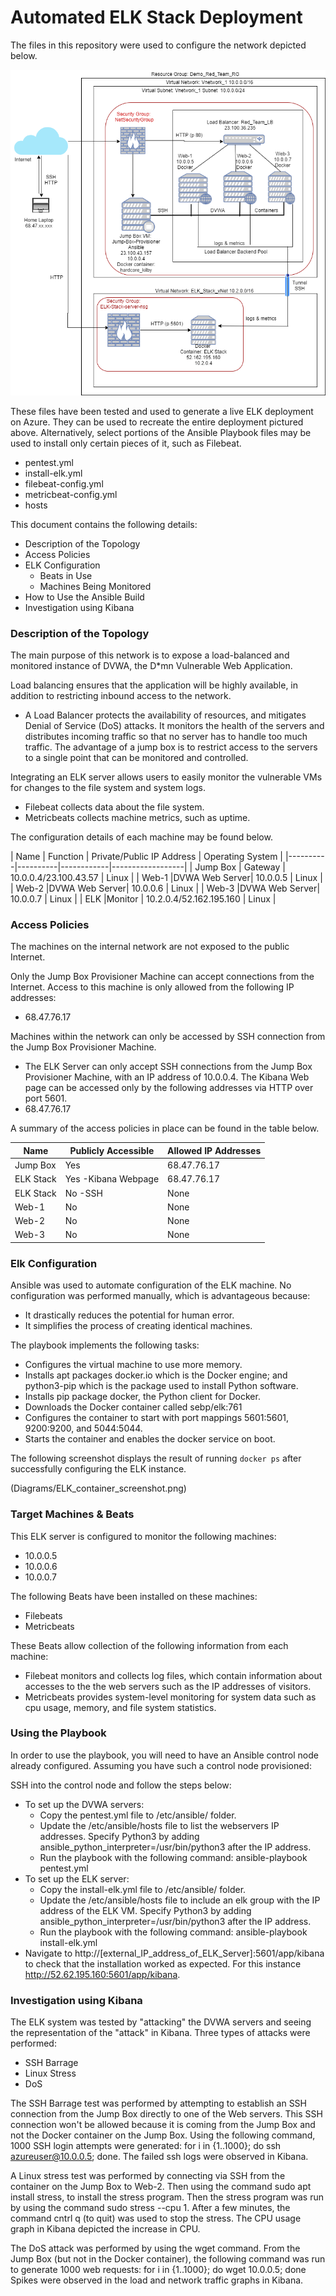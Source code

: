 # Automated ELK Stack Deployment

The files in this repository were used to configure the network depicted below.

![ELK Network Diagram](Diagrams/ELK_Stack_Network_Diagram.png)

These files have been tested and used to generate a live ELK deployment on Azure. They can be used to recreate the entire deployment pictured above. Alternatively, select portions of the Ansible Playbook files may be used to install only certain pieces of it, such as Filebeat.

  - pentest.yml
  - install-elk.yml
  - filebeat-config.yml
  - metricbeat-config.yml
  - hosts

This document contains the following details:
- Description of the Topology
- Access Policies
- ELK Configuration
  - Beats in Use
  - Machines Being Monitored
- How to Use the Ansible Build
- Investigation using Kibana


### Description of the Topology

The main purpose of this network is to expose a load-balanced and monitored instance of DVWA, the D*mn Vulnerable Web Application.

Load balancing ensures that the application will be highly available, in addition to restricting inbound access to the network.
- A Load Balancer protects the availability of resources, and mitigates Denial of Service (DoS) attacks. It monitors the health of the 
servers and distributes incoming traffic so that no server has to handle too much traffic. The advantage of a jump box is to restrict 
access to the servers to a single point that can be monitored and controlled.

Integrating an ELK server allows users to easily monitor the vulnerable VMs for changes to the file system and system logs.
- Filebeat collects data about the file system.
- Metricbeats collects machine metrics, such as uptime.

The configuration details of each machine may be found below.

| Name      | Function      | Private/Public IP Address | Operating System |
|--------- -|----------|------------|------------------|
| Jump Box  | Gateway        | 10.0.0.4/23.100.43.57   | Linux            |
| Web-1     |DVWA Web Server| 10.0.0.5                | Linux            |
| Web-2     |DVWA Web Server| 10.0.0.6                | Linux            |
| Web-3     |DVWA Web Server| 10.0.0.7                | Linux            |
| ELK       |Monitor        | 10.2.0.4/52.162.195.160 | Linux            |

### Access Policies

The machines on the internal network are not exposed to the public Internet. 

Only the Jump Box Provisioner Machine can accept connections from the Internet. Access to this machine is only allowed from the following IP addresses:
- 68.47.76.17

Machines within the network can only be accessed by SSH connection from the Jump Box Provisioner Machine.
- The ELK Server can only accept SSH connections from the Jump Box Provisioner Machine, with an IP address of 10.0.0.4. The Kibana Web page can be accessed 
only by the following addresses via HTTP over port 5601.
- 68.47.76.17

A summary of the access policies in place can be found in the table below.

| Name     | Publicly Accessible | Allowed IP Addresses |
|----------|---------------------|----------------------|
| Jump Box | Yes                 | 68.47.76.17          |
| ELK Stack| Yes -Kibana Webpage | 68.47.76.17          |
| ELK Stack| No -SSH             | None
|Web-1| No|None|
|Web-2| No|None|
|Web-3| No|None|

### Elk Configuration

Ansible was used to automate configuration of the ELK machine. No configuration was performed manually, which is advantageous because:
- It drastically reduces the potential for human error.
- It simplifies the process of creating identical machines.

The playbook implements the following tasks:
- Configures the virtual machine to use more memory.
- Installs apt packages docker.io which is the Docker engine; and python3-pip which is the package used to install Python software.
- Installs pip package docker, the Python client for Docker.
- Downloads the Docker container called sebp/elk:761
- Configures the container to start with port mappings 5601:5601, 9200:9200, and 5044:5044.
- Starts the container and enables the docker service on boot.

The following screenshot displays the result of running `docker ps` after successfully configuring the ELK instance.

(Diagrams/ELK_container_screenshot.png)

### Target Machines & Beats
This ELK server is configured to monitor the following machines:
- 10.0.0.5
- 10.0.0.6
- 10.0.0.7


The following Beats have been installed on these machines:
- Filebeats
- Metricbeats

These Beats allow collection of the following information from each machine:
- Filebeat monitors and collects log files, which contain information about accesses to the the web servers such as the IP addresses of visitors. 
- Metricbeats provides system-level monitoring for system data such as cpu usage, memory, and file system statistics.

### Using the Playbook
In order to use the playbook, you will need to have an Ansible control node already configured. Assuming you have such a control node provisioned: 
 
SSH into the control node and follow the steps below:
- To set up the DVWA servers:
  - Copy the pentest.yml file to /etc/ansible/ folder.
  - Update the /etc/ansible/hosts file to list the webservers IP addresses. Specify Python3 by adding ansible_python_interpreter=/usr/bin/python3 after the IP address.
  - Run the playbook with the following command: ansible-playbook pentest.yml
- To set up the ELK server:
  - Copy the install-elk.yml file to /etc/ansible/ folder.
  - Update the /etc/ansible/hosts file to include an elk group with the IP address of the ELK VM. Specify Python3 by adding ansible_python_interpreter=/usr/bin/python3 after the IP address.
  - Run the playbook with the following command: ansible-playbook install-elk.yml
- Navigate to http://[external_IP_address_of_ELK_Server]:5601/app/kibana to check that the installation worked as expected. For this instance http://52.62.195.160:5601/app/kibana.

### Investigation using Kibana
The ELK system was tested by "attacking" the DVWA servers and seeing the representation of the "attack" in Kibana. Three types of attacks were performed:
- SSH Barrage
- Linux Stress
- DoS

The SSH Barrage test was performed by attempting to establish an SSH connection from the Jump Box directly to one of the Web servers. This SSH connection won't be allowed because it is coming from the Jump Box and not the Docker container on the Jump Box.
Using the following command, 1000 SSH login attempts were generated: for i in {1..1000}; do ssh azureuser@10.0.0.5; done.
The failed ssh logs were observed in Kibana.

A Linux stress test was performed by connecting via SSH from the container on the Jump Box to Web-2. Then using the command sudo apt install stress, to install the stress program.
Then the stress program was run by using the command sudo stress --cpu 1. After a few minutes, the command cntrl q (to quit) was used to stop the stress. The CPU usage graph in Kibana depicted the increase in CPU.

The DoS attack was performed by using the wget command. From the Jump Box (but not in the Docker container), the following command was run to generate 1000 web requests: for i in {1..1000}; do wget 10.0.0.5; done
Spikes were observed in the load and network traffic graphs in Kibana.
